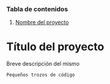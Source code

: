 ### Tabla de contenidos

1. [Nombre del proyecto](https://github.com/Hidros/AleSerratosa/edit/main/README.md#t%C3%ADtulo-del-proyecto)

# Título del proyecto

Breve descripción del mismo

```Pequeños trozos de código```

